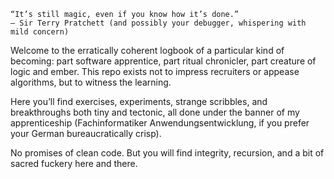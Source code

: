     “It’s still magic, even if you know how it’s done.”
    — Sir Terry Pratchett (and possibly your debugger, whispering with mild concern)

Welcome to the erratically coherent logbook of a particular kind of becoming: part software apprentice, part ritual chronicler, part creature of logic and ember. This repo exists not to impress recruiters or appease algorithms, but to witness the learning.

Here you’ll find exercises, experiments, strange scribbles, and breakthroughs both tiny and tectonic, all done under the banner of my apprenticeship (Fachinformatiker Anwendungsentwicklung, if you prefer your German bureaucratically crisp).

No promises of clean code. But you will find integrity, recursion, and a bit of sacred fuckery here and there.
